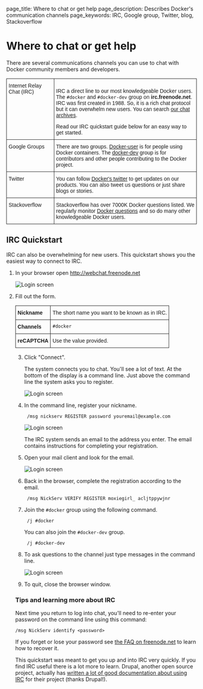 page_title: Where to chat or get help
page_description: Describes Docker's communication channels
page_keywords: IRC, Google group, Twitter, blog, Stackoverflow

# Where to chat or get help

There are several communications channels you can use to chat with Docker community members and developers. 

<style type="text/css">
.tg  {border-collapse:collapse;border-spacing:0;text-align: left;}
.tg td{font-family:Arial, sans-serif;font-size:14px;padding:10px 5px;border-style:solid;border-width:1px;overflow:hidden;word-break:normal;vertical-align:top;}
.tg th{font-family:Arial, sans-serif;font-size:14px;font-weight:normal;padding:10px 5px;border-style:solid;border-width:1px;overflow:hidden;word-break:normal;}
</style>
<table class="tg">
  <col width="25%">
  <col width="75%">
  <tr>
    <td class="tg-031e">Internet Relay Chat (IRC)</th>
    <td class="tg-031e"><p>IRC a direct line to our most knowledgeable Docker users. The <code>#docker</code> and <code>#docker-dev</code> group  on <strong>irc.freenode.net</strong>. IRC was first created in 1988. So, it is a rich chat protocol but it can overwhelm new users. You can search <a href="https://botbot.me/freenode/docker/#" target="_blank">our chat archives</a>.</p>
    Read our IRC quickstart guide below for an easy way to get started.</th>
  </tr>
  <tr>
    <td class="tg-031e">Google Groups</td>
    <td class="tg-031e">There are two groups. <a href="https://groups.google.com/forum/#!forum/docker-user" target="_blank">Docker-user</a> is for people using Docker containers. The <a href="https://groups.google.com/forum/#!forum/docker-dev" target="_blank">docker-dev</a> group is for contributors and other people contributing to the Docker project.</td>
  </tr>
  <tr>
    <td class="tg-031e">Twitter</td>
    <td class="tg-031e">You can follow <a href="https://twitter.com/docker/" target="_blank">Docker's twitter</a> to get updates on our products. You can also tweet us questions or just share blogs or stories.</td>
  </tr>
  <tr>
    <td class="tg-031e">Stackoverflow</td>
    <td class="tg-031e">Stackoverflow has over 7000K Docker questions listed. We regularly monitor <a href="http://stackoverflow.com/search?tab=newest&q=docker" target="_blank">Docker questions</a> and so do many other knowledgeable Docker users.</td>
  </tr>
</table>


## IRC Quickstart

IRC can also be overwhelming for new users. This quickstart shows you the easiest way to connect to IRC. 

1. In your browser open <a href="http://webchat.freenode.net" target="_blank">http://webchat.freenode.net</a>

	![Login screen](/project/images/irc_connect.png)


2. Fill out the form.

	<style type="text/css">
.tg  {border-collapse:collapse;border-spacing:0;}
.tg td{font-family:Arial, sans-serif;font-size:14px;padding:10px 5px;border-style:solid;border-width:1px;overflow:hidden;word-break:normal;}
.tg th{font-family:Arial, sans-serif;font-size:14px;font-weight:normal;padding:10px 5px;border-style:solid;border-width:1px;overflow:hidden;word-break:normal;}
</style>
<table class="tg">
  <tr>
    <th class="tg-031e"><b>Nickname</b></th>
    <th class="tg-031e">The short name you want to be known as in IRC.</th>
  </tr>
  <tr>
    <td class="tg-031e"><b>Channels</b></td>
    <td class="tg-031e"><code>#docker</code></td>
  </tr>
  <tr>
    <td class="tg-031e"><b>reCAPTCHA</b></td>
    <td class="tg-031e">Use the value provided.</td>
  </tr>
</table>

3. Click "Connect".

	The system connects you to chat. You'll see a lot of text. At the bottom of
	the display is a command line. Just above the command line the system asks 
	you to register.
	
	![Login screen](/project/images/irc_after_login.png)


4. In the command line, register your nickname.

		/msg nickserv REGISTER password youremail@example.com
		
	![Login screen](/project/images/register_nic.png)
	
	The IRC system sends an email to the address you
	enter. The email contains instructions for completing your registration.
	
5. Open your mail client and look for the email.
	
	![Login screen](/project/images/register_email.png)
	
6. Back in the browser, complete the registration according to the email.

	 	/msg NickServ VERIFY REGISTER moxiegirl_ acljtppywjnr
	
7. Join the `#docker` group using the following command.

		/j #docker
		
	You can also join the `#docker-dev` group.
	
		/j #docker-dev
		
8. To ask questions to the channel just type messages in the command line.

	![Login screen](/project/images/irc_chat.png)

9. To quit, close the browser window.


### Tips and learning more about IRC

Next time you return to log into chat, you'll need to re-enter your password on the command line using this command:

	/msg NickServ identify <password>
	
If you forget or lose your password see <a
href="https://freenode.net/faq.shtml#sendpass" target="_blank">the FAQ on
freenode.net</a> to learn how to recover it.
	
This quickstart was meant to get you up and into IRC very quickly. If you find IRC useful there is a lot more to learn. Drupal, another open source project, actually has <a href="https://www.drupal.org/irc/setting-up" target="_blank">written a lot of good documentation about using IRC</a> for their project (thanks Drupal!).  
